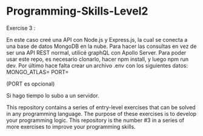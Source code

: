 # Programming-Skills-Level2

Exercise 3 : 

En este caso creé una API con Node.js y Express.js, la cual se conecta a una base de datos MongoDB en la nube.
Para hacer las consultas en vez de ser una API REST normal, utilicé graphQL con Apollo Server.
Para poder usar este repo, es necesario clonarlo, hacer npm install, y luego npm run dev.
Por último hace falta crear un archivo .env con los siguientes datos:
MONGO_ATLAS=
PORT=

(PORT es opcional)

Si hago tiempo lo subo a un servidor.


This repository contains a series of entry-level exercises that can be solved in any programming language. The purpose of these exercises is to develop your programming logic. This repository is the number #3 in a series of more exercises to improve your programming skills.
